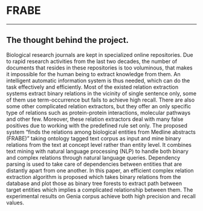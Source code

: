 # FRABE
______________________________________________________________________________________________________________________________________________________________
## The thought behind the project.

Biological research journals are kept in specialized online repositories. Due to rapid research activities from the last two decades, the number of documents that resides in these repositories is too voluminous, that makes it impossible for the human being to extract knowledge from them. An intelligent automatic information system is thus needed, which can do the task effectively and efficiently. Most of the existed relation extraction systems extract binary relations in the vicinity of single sentence only, some of them use term-occurrence but fails to achieve high recall. There are also some other complicated relation extractors, but they offer an only specific type of relations such as protein-protein interactions, molecular pathways and other few.
Moreover, these relation extractors deal with many false positives due to working with the predefined rule set only. The proposed system “finds the relations among biological entities from Medline abstracts (FRABE)” taking ontology tagged text corpus as input and mine binary relations from the text at concept level rather than entity level. It combines text mining with natural language processing (NLP) to handle both binary and complex relations through natural language queries. Dependency parsing is used to take care of dependencies between entities that are distantly apart from one another. In this paper, an efficient complex relation extraction algorithm is proposed which takes binary relations from the database and plot those as binary tree forests to extract path between target entities which implies a complicated relationship between them. The experimental results on Genia corpus achieve both high precision and recall values.
